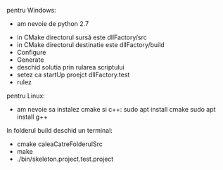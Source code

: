 pentru Windows:

* am nevoie de python 2.7
- in CMake directorul sursă este dllFactory/src
- in CMake directorul destinatie este dllFactory/build
- Configure
- Generate
- deschid solutia prin rularea scriptului
- setez ca startUp proejct dllFactory.test
- rulez


pentru Linux:

* am nevoie sa instalez cmake si c++:
	sudo apt install cmake
	sudo apt install g++
	
In folderul build deschid un terminal:
- cmake caleaCatreFolderulSrc
- make
- ./bin/skeleton.project.test.project